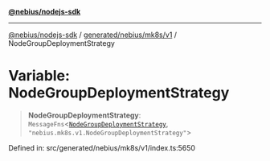 [**@nebius/nodejs-sdk**](../../../../../README.md)

***

[@nebius/nodejs-sdk](../../../../../README.md) / [generated/nebius/mk8s/v1](../README.md) / NodeGroupDeploymentStrategy

# Variable: NodeGroupDeploymentStrategy

> **NodeGroupDeploymentStrategy**: `MessageFns`\<[`NodeGroupDeploymentStrategy`](../interfaces/NodeGroupDeploymentStrategy.md), `"nebius.mk8s.v1.NodeGroupDeploymentStrategy"`\>

Defined in: src/generated/nebius/mk8s/v1/index.ts:5650
